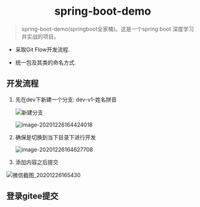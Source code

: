<center><h1>spring-boot-demo
</center>

> spring-boot-demo(springboot全家桶)。这是一个spring boot 深度学习并实战的项目。

- 采取Git Flow开发流程.

- 统一包及其类的命名方式.

## 开发流程

1. 先在dev下新建一个分支: dev-v1-姓名拼音

   ![新建分支](https://nateshao-blog.oss-cn-shenzhen.aliyuncs.com/img/image-20201226164249793.png)

   ![image-20201226164424018](https://nateshao-blog.oss-cn-shenzhen.aliyuncs.com/img/image-20201226164424018.png)

2. 确保是切换到当下目录下进行开发

   ![image-20201226164627708](https://nateshao-blog.oss-cn-shenzhen.aliyuncs.com/img/image-20201226164627708.png)

3. 添加内容之后提交

![微信截图_20201226165430](https://nateshao-blog.oss-cn-shenzhen.aliyuncs.com/img/微信截图_20201226165430.png)



## 登录gitee提交

